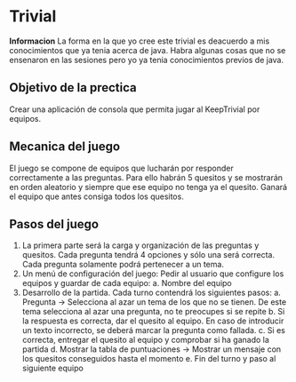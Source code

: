 # Trivial
**Informacion**
La forma en la que yo cree este trivial es deacuerdo a mis conocimientos que ya tenia acerca de java.
Habra algunas cosas que no se ensenaron en las sesiones pero yo ya tenia conocimientos previos de java.

## Objetivo de la prectica
Crear una aplicación de consola que permita jugar al KeepTrivial por equipos.

## Mecanica del juego
El juego se compone de equipos que lucharán por responder correctamente a las preguntas.
Para ello habrán 5 quesitos y se mostrarán en orden aleatorio y siempre que ese equipo no
tenga ya el quesito. Ganará el equipo que antes consiga todos los quesitos.

## Pasos del juego
1. La primera parte será la carga y organización de las preguntas y quesitos. Cada
pregunta tendrá 4 opciones y sólo una será correcta. Cada pregunta solamente
podrá pertenecer a un tema.
2. Un menú de configuración del juego: Pedir al usuario que configure los equipos y
guardar de cada equipo:
a. Nombre del equipo
3. Desarrollo de la partida. Cada turno contendrá los siguientes pasos:
    a. Pregunta -> Selecciona al azar un tema de los que no se tienen. De este
    tema selecciona al azar una pregunta, no te preocupes si se repite
    b. Si la respuesta es correcta, dar el quesito al equipo. En caso de introducir un
    texto incorrecto, se deberá marcar la pregunta como fallada.
    c. Si es correcta, entregar el quesito al equipo y comprobar si ha ganado la
    partida
    d. Mostrar la tabla de puntuaciones -> Mostrar un mensaje con los quesitos
    conseguidos hasta el momento
    e. Fin del turno y paso al siguiente equipo